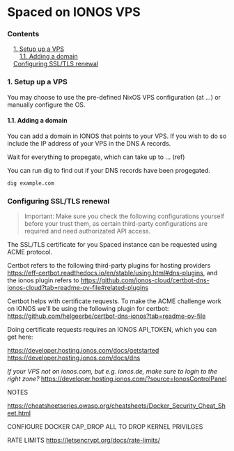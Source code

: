 # Spaced on IONOS VPS <!-- omit in toc -->

### Contents <!-- omit in toc -->

<div class="toc">
  <style>
    .toc > ul { padding-left: 1em; }
    .toc > * * ul { padding-left: 1em; }
    .toc > * > li { list-style-type: none; }
    .toc > * * > li { list-style-type: none; }
  </style>

- [1. Setup up a VPS](#1-setup-up-a-vps)
  - [1.1. Adding a domain](#11-adding-a-domain)
- [Configuring SSL/TLS renewal](#configuring-ssltls-renewal)
</div>

### 1. Setup up a VPS

You may choose to use the pre-defined NixOS VPS configuration (at ...) or manually configure the OS.

#### 1.1. Adding a domain

You can add a domain in IONOS that points to your VPS. If you wish to do so include the IP address of your VPS in the DNS A records.

Wait for everything to propegate, which can take up to ... (ref)

You can run dig to find out if your DNS records have been progegated.

```sh
dig example.com
```

### Configuring SSL/TLS renewal

> Important: Make sure you check the following configurations yourself before your trust them, as certain third-party configurations are required and need authorizated API access.

The SSL/TLS certificate for you Spaced instance can be requested using ACME protocol.

Certbot refers to the following third-party plugins for hosting providers https://eff-certbot.readthedocs.io/en/stable/using.html#dns-plugins, and the ionos plugin refers to https://github.com/ionos-cloud/certbot-dns-ionos-cloud?tab=readme-ov-file#related-plugins

Certbot helps with certificate requests. To make the ACME challenge work on IONOS we'll be using the following plugin for certbot:
https://github.com/helgeerbe/certbot-dns-ionos?tab=readme-ov-file

Doing certificate requests requires an IONOS API_TOKEN, which you can get here:

https://developer.hosting.ionos.com/docs/getstarted
https://developer.hosting.ionos.com/docs/dns

_If your VPS not on ionos.com, but e.g. ionos.de, make sure to login to the right zone?_
https://developer.hosting.ionos.com/?source=IonosControlPanel

NOTES

https://cheatsheetseries.owasp.org/cheatsheets/Docker_Security_Cheat_Sheet.html

CONFIGURE DOCKER CAP_DROP ALL TO DROP KERNEL PRIVILGES

RATE LIMITS https://letsencrypt.org/docs/rate-limits/
